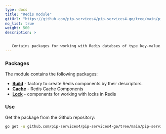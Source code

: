 ```yaml
---
type: docs
title: "Redis module"
gitUrl: "https://github.com/pip-services4/pip-services4-go/tree/main/pip-services4-redis-go"
no_list: true
weight: 500
description: > 

 
   Contains packages for working with Redis databses of type key-value.
---
```


### Packages

The module contains the following packages:
- [**Build**](build) - factory to create Redis components by their descriptors.
- [**Cache**](cache) - Redis Cache Components
- [**Lock**](lock) - components for working with locks in Redis


### Use
Get the package from the Github repository:
```bash
go get -u github.com/pip-services4/pip-services4-go/tree/main/pip-services4-redis-go@latest
```
